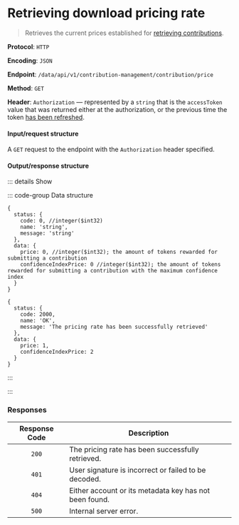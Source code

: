# Retrieving download pricing rate

> Retrieves the current prices established for [retrieving contributions](retrieving-contributions.md).

**Protocol**: `HTTP`

**Encoding**: `JSON`

**Endpoint**: `/data/api/v1/contribution-management/contribution/price`

**Method**: `GET`

**Header**: `Authorization` — represented by a `string` that is the `accessToken` value that was returned either at the authorization, or the previous time the token [has been refreshed](../auth-controller/refreshing-authentication-tokens.md).

#### Input/request structure

A `GET` request to the endpoint with the `Authorization` header specified.

#### Output/response structure

::: details Show

::: code-group Data structure

```json5 [Structure]
{
  status: {
    code: 0, //integer($int32)
    name: 'string',
    message: 'string'
  },
  data: {
    price: 0, //integer($int32); the amount of tokens rewarded for submitting a contribution
    confidenceIndexPrice: 0 //integer($int32); the amount of tokens rewarded for submitting a contribution with the maximum confidence index
  }
}
```

```json5 [Example]
{
  status: {
    code: 2000,
    name: 'OK',
    message: 'The pricing rate has been successfully retrieved'
  },
  data: {
    price: 1,
    confidenceIndexPrice: 2
  }
}
```

:::

:::

### Responses

| Response Code | Description                                            |
| :-----------: | ------------------------------------------------------ |
|     `200`     | The pricing rate has been successfully retrieved.      |
|     `401`     | User signature is incorrect or failed to be decoded.   |
|     `404`     | Either account or its metadata key has not been found. |
|     `500`     | Internal server error.                                 |
